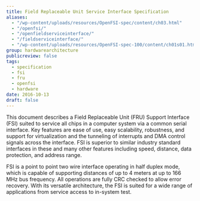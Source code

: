 ```yaml
---
title: Field Replaceable Unit Service Interface Specification
aliases:
  - "/wp-content/uploads/resources/OpenFSI-spec/content/ch03.html"
  - "/openfsi/"
  - "/openfieldserviceinterface/"
  - "/fieldserviceinterface/"
  - "/wp-content/uploads/resources/OpenFSI-spec-100/content/ch01s01.html"
group: hardwarearchitecture
publicreview: false
tags:
  - specification
  - fsi
  - fru
  - openfsi
  - hardware
date: 2016-10-13
draft: false
---
```


This document describes a Field Replaceable Unit (FRU) Support Interface (FSI) suited
to service all chips in a computer system via a common serial interface.
Key features are ease of use, easy scalability, robustness, and support for virtualization and
the tunneling of interrupts and DMA control signals across the interface.
FSI is superior to similar industry standard interfaces in these and many other features including speed, distance, data protection, and address range.  

FSI is a point to point two wire interface operating in half duplex mode,
which is capable of supporting distances of up to 4 meters at up to 166 MHz bus frequency.
All operations are fully CRC checked to allow error recovery.
With its versatile architecture, the FSI is suited for a wide range of applications from service access to in-system test.  
